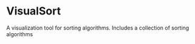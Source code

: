 # VisualSort
A visualization tool for sorting algorithms.
Includes a collection of sorting algorithms
